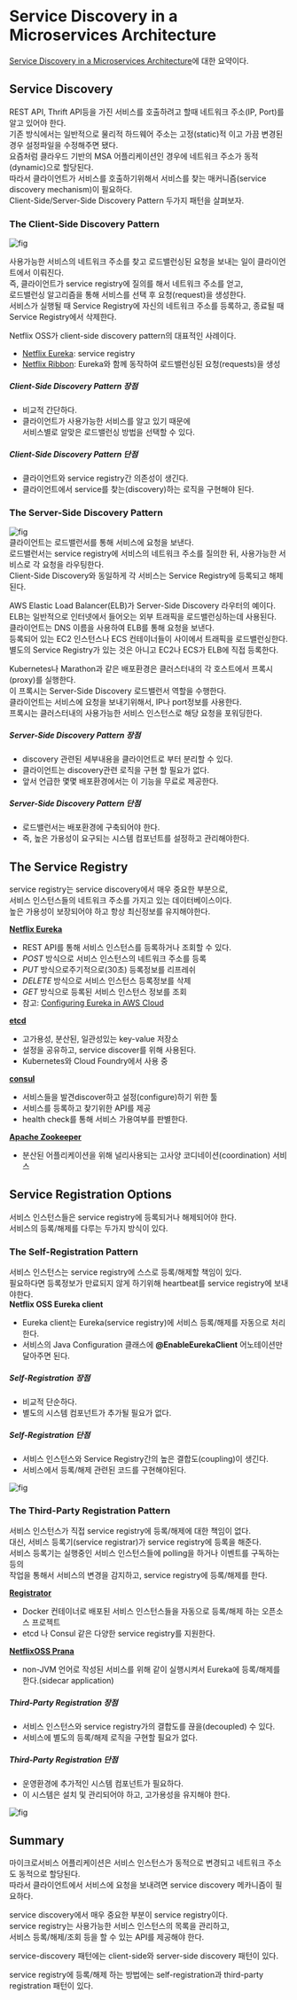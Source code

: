 # Service Discovery in a Microservices Architecture
[Service Discovery in a Microservices Architecture](https://www.nginx.com/blog/service-discovery-in-a-microservices-architecture/)에 대한 요약이다.  

## Service Discovery
REST API, Thrift API등을 가진 서비스를 호출하려고 할때 네트워크 주소(IP, Port)를 알고 있어야 한다.  
기존 방식에서는 일반적으로 물리적 하드웨어 주소는 고정(static)적 이고 가끔 변경된 경우 설정파일을 수정해주면 됐다.  
요즘처럼 클라우드 기반의 MSA 어플리케이션인 경우에 네트워크 주소가 동적(dynamic)으로 할당된다.  
따라서 클라이언트가 서비스를 호출하기위해서 서비스를 찾는 매커니즘(service discovery mechanism)이 필요하다.  
Client-Side/Server-Side Discovery Pattern 두가지 패턴을 살펴보자.  

### The Client-Side Discovery Pattern
![fig](https://cdn.wp.nginx.com/wp-content/uploads/2016/04/Richardson-microservices-part4-2_client-side-pattern.png "")  

사용가능한 서비스의 네트워크 주소를 찾고 로드밸런싱된 요청을 보내는 일이 클라이언트에서 이뤄진다.  
즉, 클라이언트가 service registry에 질의를 해서 네트워크 주소를 얻고,  
로드밸런싱 알고리즘을 통해 서비스를 선택 후 요청(request)을 생성한다.  
서비스가 실행될 때 Service Registry에 자신의 네트워크 주소를 등록하고, 종료될 때 Service Registry에서 삭제한다.  

Netflix OSS가 client-side discovery pattern의 대표적인 사례이다.   
- [Netflix Eureka](https://github.com/Netflix/eureka): service registry
- [Netflix Ribbon](https://github.com/Netflix/ribbon): Eureka와 함께 동작하여 로드밸런싱된 요청(requests)을 생성

##### Client-Side Discovery Pattern 장점
- 비교적 간단하다.
- 클라이언트가 사용가능한 서비스를 알고 있기 때문에  
  서비스별로 알맞은 로드밸런싱 방법을 선택할 수 있다.

##### Client-Side Discovery Pattern 단점
- 클라이언트와 service registry간 의존성이 생긴다.
- 클라이언트에서 service를 찾는(discovery)하는 로직을 구현해야 된다.

### The Server-Side Discovery Pattern
![fig](https://cdn.wp.nginx.com/wp-content/uploads/2016/04/Richardson-microservices-part4-3_server-side-pattern.png "")  
클라이언트는 로드밸런서를 통해 서비스에 요청을 보낸다.  
로드밸런서는 service registry에 서비스의 네트워크 주소를 질의한 뒤, 사용가능한 서비스로 각 요청을 라우팅한다.  
Client-Side Discovery와 동일하게 각 서비스는 Service Registry에 등록되고 해제된다.  

AWS Elastic Load Balancer(ELB)가 Server-Side Discovery 라우터의 예이다.  
ELB는 일반적으로 인터넷에서 들어오는 외부 트래픽을 로드밸런싱하는데 사용된다.  
클라이언트는 DNS 이름을 사용하여 ELB를 통해 요청을 보낸다.  
등록되어 있는 EC2 인스턴스나 ECS 컨테이너들이 사이에서 트래픽을 로드밸런싱한다.  
별도의 Service Registry가 있는 것은 아니고 EC2나 ECS가 ELB에 직접 등록한다.  

 Kubernetes나 Marathon과 같은 배포환경은 클러스터내의 각 호스트에서 프록시(proxy)를 실행한다.  
 이 프록시는 Server-Side Discovery 로드밸런서 역할을 수행한다.  
 클라이언트는 서비스에 요청을 보내기위해서, IP나 port정보를 사용한다.  
 프록시는 클러스터내의 사용가능한 서비스 인스턴스로 해당 요청을 포워딩한다.  

##### Server-Side Discovery Pattern 장점
- discovery 관련된 세부내용을 클라이언트로 부터 분리할 수 있다.
- 클라이언트는 discovery관련 로직을 구현 할 필요가 없다.
- 앞서 언급한 몇몇 배포환경에서는 이 기능을 무료로 제공한다.  

##### Server-Side Discovery Pattern 단점
- 로드밸런서는 배포환경에 구축되어야 한다.
- 즉, 높은 가용성이 요구되는 시스템 컴포넌트를 설정하고 관리해야한다.

## The Service Registry
service registry는 service discovery에서 매우 중요한 부분으로,  
서비스 인스턴스들의 네트워크 주소를 가지고 있는 데이터베이스이다.  
높은 가용성이 보장되어야 하고 항상 최신정보를 유지해야한다.  

**[Netflix Eureka](https://github.com/Netflix/eureka)**  
- REST API를 통해 서비스 인스턴스를 등록하거나 조회할 수 있다.
- *POST* 방식으로 서비스 인스턴스의 네트워크 주소를 등록  
- *PUT* 방식으로주기적으로(30초) 등록정보를 리프레쉬
- *DELETE* 방식으로 서비스 인스턴스 등록정보를 삭제
- *GET* 방식으로 등록된 서비스 인스턴스 정보를 조회
- 참고: [Configuring Eureka in AWS Cloud](https://github.com/Netflix/eureka/wiki/Configuring-Eureka-in-AWS-Cloud)

**[etcd](https://github.com/coreos/etcd)**  
- 고가용성, 분산된, 일관성있는 key-value 저장소
- 설정을 공유하고, service discover를 위해 사용된다.
- Kubernetes와 Cloud Foundry에서 사용 중

**[consul](https://www.consul.io/)**  
- 서비스들을 발견discover하고 설정(configure)하기 위한 툴
- 서비스를 등록하고 찾기위한 API를 제공
- health check를 통해 서비스 가용여부를 판별한다.

**[Apache Zookeeper](http://zookeeper.apache.org/)**  
- 분산된 어플리케이션을 위해 널리사용되는 고사양 코디네이션(coordination) 서비스

## Service Registration Options
서비스 인스턴스들은 service registry에 등록되거나 해제되어야 한다.  
서비스의 등록/해제를 다루는 두가지 방식이 있다.  

### The Self-Registration Pattern
서비스 인스턴스는 service registry에 스스로 등록/해제할 책임이 있다.  
필요하다면 등록정보가 만료되지 않게 하기위해 heartbeat를 service registry에 보내야한다.  
**Netflix OSS Eureka client**  
- Eureka client는 Eureka(service registry)에 서비스 등록/해제를 자동으로 처리한다.
- 서비스의 Java Configuration 클래스에 **@EnableEurekaClient** 어노테이션만 달아주면 된다.

##### Self-Registration 장점
- 비교적 단순하다.
- 별도의 시스템 컴포넌트가 추가될 필요가 없다.

##### Self-Registration 단점
- 서비스 인스턴스와 Service Registry간의 높은 결합도(coupling)이 생긴다.
- 서비스에서 등록/해제 관련된 코드를 구현해야된다.

![fig](https://cdn.wp.nginx.com/wp-content/uploads/2016/04/Richardson-microservices-part4-4_self-registration-pattern.png "Self-Registration Pattern")

### The Third-Party Registration Pattern
서비스 인스턴스가 직접 service registry에 등록/해제에 대한 책임이 없다.  
대신, 서비스 등록기(service registrar)가 service registry에 등록을 해준다.  
서비스 등록기는 실행중인 서비스 인스턴스들에 polling을 하거나 이벤트를 구독하는 등의  
작업을 통해서 서비스의 변경을 감지하고, service registry에 등록/해제를 한다.  

**[Registrator](https://github.com/gliderlabs/registrator)**
- Docker 컨테이너로 배포된 서비스 인스턴스들을 자동으로 등록/해제 하는 오픈소스 프로젝트  
- etcd 나 Consul 같은 다양한 service registry를 지원한다.

**[NetflixOSS Prana](https://github.com/netflix/Prana)**
- non-JVM 언어로 작성된 서비스를 위해 같이 실행시켜서 Eureka에 등록/해제를 한다.(sidecar application)

##### Third-Party Registration 장점
- 서비스 인스턴스와 service registry가의 결합도를 끊을(decoupled) 수 있다.
- 서비스에 별도의 등록/해제 로직을 구현할 필요가 없다.

##### Third-Party Registration 단점
- 운영환경에 추가적인 시스템 컴포넌트가 필요하다.
- 이 시스템은 설치 및 관리되어야 하고, 고가용성을 유지해야 한다.

![fig](https://cdn.wp.nginx.com/wp-content/uploads/2016/04/Richardson-microservices-part4-5_third-party-pattern.png "Third-Party Registration")

## Summary
마이크로서비스 어플리케이션은 서비스 인스턴스가 동적으로 변경되고 네트워크 주소도 동적으로 할당된다.  
따라서 클라이언트에서 서비스에 요청을 보내려면 service discovery 메카니즘이 필요하다.  

service discovery에서 매우 중요한 부분이 service registry이다.  
service registry는 사용가능한 서비스 인스턴스의 목록을 관리하고,  
서비스 등록/해제/조회 등을 할 수 있는 API를 제공해야 한다.  

service-discovery 패턴에는  client-side와 server-side discovery 패턴이 있다.  

service registry에 등록/해제 하는 방법에는  self-registration과  third-party registration 패턴이 있다.  
